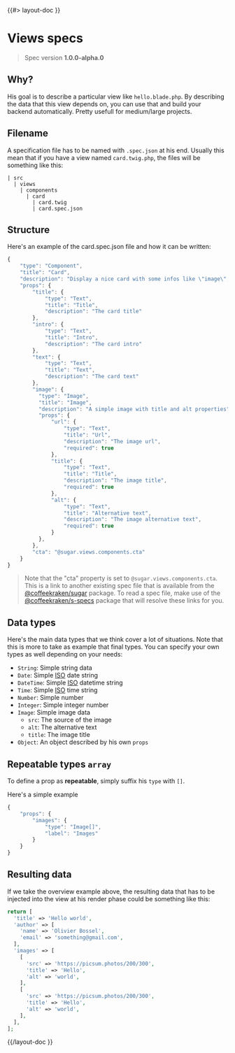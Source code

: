 <!--
/**
 * @name            Viewspec
 * @namespace       doc.specFiles
 * @type            Markdown
 * @platform        md
 * @status          stable
 * @menu            Documentation / Spec files           /doc/specfiles/viewspec
 *
 * @since           2.0.0
 * @author    Olivier Bossel <olivier.bossel@gmail.com> (https://coffeekraken.io)
 */
-->

{{#> layout-doc }}

# Views specs

> Spec version **1.0.0-alpha.0**

## Why?

His goal is to describe a particular view like `hello.blade.php`.
By describing the data that this view depends on, you can use that and build your backend automatically. Pretty usefull for medium/large projects.

## Filename

A specification file has to be named with `.spec.json` at his end. Usually this mean that if you have a view named `card.twig.php`, the files will be something like this:

```
| src
  | views
    | components
      | card
        | card.twig
        | card.spec.json
```

## Structure

Here's an example of the card.spec.json file and how it can be written:

```js
{
    "type": "Component",
    "title": "Card",
    "description": "Display a nice card with some infos like \"image\", \"title\", \"intro\", \"description\" and \"cta\"",
    "props": {
        "title": {
            "type": "Text",
            "title": "Title",
            "description": "The card title"
        },
        "intro": {
            "type": "Text",
            "title": "Intro",
            "description": "The card intro"
        },
        "text": {
            "type": "Text",
            "title": "Text",
            "description": "The card text"
        },
        "image": {
          "type": "Image",
          "title": "Image",
          "description": "A simple image with title and alt properties",
          "props": {
              "url": {
                  "type": "Text",
                  "title": "Url",
                  "description": "The image url",
                  "required": true
              },
              "title": {
                  "type": "Text",
                  "title": "Title",
                  "description": "The image title",
                  "required": true
              },
              "alt": {
                  "type": "Text",
                  "title": "Alternative text",
                  "description": "The image alternative text",
                  "required": true
              }
          },
        },
        "cta": "@sugar.views.components.cta"
    }
}
```

> Note that the "cta" property is set to `@sugar.views.components.cta`. This is a link to another existing spec file that is available from the [@coffeekraken/sugar](/package/@coffeekraken/sugar/doc/readme) package. To read a spec file, make use of the [@coffeekraken/s-specs](/package/@coffeekraken/s-specs/doc/readme) package that will resolve these links for you.

## Data types

Here's the main data types that we think cover a lot of situations. Note that this is more to take as example that final types. You can specify your own types as well depending on your needs:

- `String`: Simple string data
- `Date`: Simple [ISO](https://en.wikipedia.org/wiki/ISO_8601) date string
- `DateTime`: Simple [ISO](https://en.wikipedia.org/wiki/ISO_8601) datetime string
- `Time`: Simple [ISO](https://en.wikipedia.org/wiki/ISO_8601) time string
- `Number`: Simple number
- `Integer`: Simple integer number
- `Image`: Simple image data
  - `src`: The source of the image
  - `alt`: The alternative text
  - `title`: The image title
- `Object`: An object described by his own `props`

## Repeatable types `array`

To define a prop as **repeatable**, simply suffix his `type` with `[]`.

Here's a simple example

```js
{
    "props": {
        "images": {
            "type": "Image[]",
            "label": "Images"
        }
    }
}
```

## Resulting data

If we take the overview example above, the resulting data that has to be injected into the view at his render phase could be something like this:

```php
return [
  'title' => 'Hello world',
  'author' => [
    'name' => 'Olivier Bossel',
    'email' => 'something@gmail.com',
  ],
  'images' => [
    [
      'src' => 'https://picsum.photos/200/300',
      'title' => 'Hello',
      'alt' => 'world',
    ],
    [
      'src' => 'https://picsum.photos/200/300',
      'title' => 'Hello',
      'alt' => 'world',
    ],
  ],
];
```

{{/layout-doc }}
